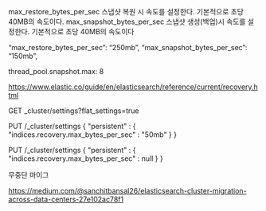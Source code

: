 
max_restore_bytes_per_sec 스냅샷 복원 시 속도를 설정한다. 기본적으로 초당 40MB의 속도이다.
max_snapshot_bytes_per_sec 스냅샷 생성(백업)시 속도를 설정한다. 기본적으로 초당 40MB의 속도이다

“max_restore_bytes_per_sec”: “250mb”,
“max_snapshot_bytes_per_sec”: “150mb”,



thread_pool.snapshot.max: 8



https://www.elastic.co/guide/en/elasticsearch/reference/current/recovery.html


GET _cluster/settings?flat_settings=true


PUT /_cluster/settings
{
  "persistent" : {
    "indices.recovery.max_bytes_per_sec" : "50mb"
  }
}

PUT /_cluster/settings
{
  "persistent" : {
    "indices.recovery.max_bytes_per_sec" : null
  }
}










무중단 마이그

https://medium.com/@sanchitbansal26/elasticsearch-cluster-migration-across-data-centers-27e102ac78f1
